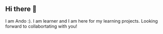 ## Hi there 👋

I am Ando :).
I am learner and I am here for my learning projects. 
Looking forward to collabortating with you! 

